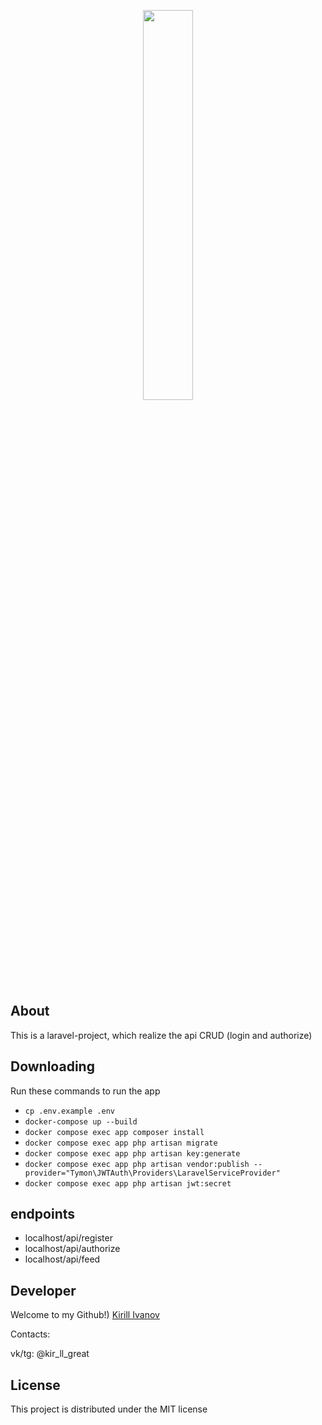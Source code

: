 <p align="center">
      <img src="https://i.postimg.cc/c4cJQ7RC/2024-03-31-224436044.png" width="40%" height="40%" >
</p>

## About

This is a laravel-project, which realize the api CRUD (login and authorize)

## Downloading

Run these commands to run the app
* ```cp .env.example .env```
* ```docker-compose up --build```
* ```docker compose exec app composer install```
* ```docker compose exec app php artisan migrate```
* ```docker compose exec app php artisan key:generate```
* ```docker compose exec app php artisan vendor:publish --provider="Tymon\JWTAuth\Providers\LaravelServiceProvider"```
* ```docker compose exec app php artisan jwt:secret```


## endpoints
* localhost/api/register
* localhost/api/authorize
* localhost/api/feed


## Developer

Welcome to my Github!) [Kirill Ivanov](https://github.com/Kirushik-kir)
<p>Contacts:</p>
<p>vk/tg: @kir_ll_great</p>


## License

This project is distributed under the MIT license
